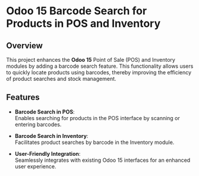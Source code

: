 # Odoo 15 Barcode Search for Products in POS and Inventory

## Overview

This project enhances the **Odoo 15** Point of Sale (POS) and Inventory modules by adding a barcode search feature. This functionality allows users to quickly locate products using barcodes, thereby improving the efficiency of product searches and stock management.

## Features

- **Barcode Search in POS**:  
  Enables searching for products in the POS interface by scanning or entering barcodes.
  
- **Barcode Search in Inventory**:  
  Facilitates product searches by barcode in the Inventory module.
  
- **User-Friendly Integration**:  
  Seamlessly integrates with existing Odoo 15 interfaces for an enhanced user experience.
